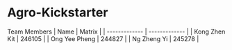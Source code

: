 # Agro-Kickstarter

Team Members
| Name | Matrix |
| ------------- | ------------- |
| Kong Zhen Kit  | 246105  |
| Ong Yee Pheng  | 244827  |
| Ng Zheng Yi  | 245278  |
